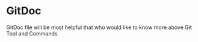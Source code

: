 # GitDoc
GitDoc file will be most helpful that who would like to know more above Git Tool  and Commands
